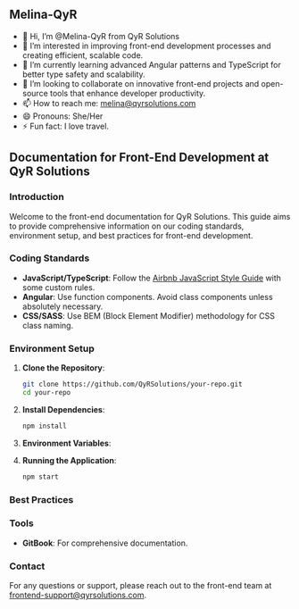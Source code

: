 ## Melina-QyR

- 👋 Hi, I’m @Melina-QyR from QyR Solutions
- 👀 I’m interested in improving front-end development processes and creating efficient, scalable code.
- 🌱 I’m currently learning advanced Angular patterns and TypeScript for better type safety and scalability.
- 💞️ I’m looking to collaborate on innovative front-end projects and open-source tools that enhance developer productivity.
- 📫 How to reach me: [melina@qyrsolutions.com](mailto:melina@qyrsolutions.com)
- 😄 Pronouns: She/Her
- ⚡ Fun fact: I love travel.

## Documentation for Front-End Development at QyR Solutions

### Introduction
Welcome to the front-end documentation for QyR Solutions. This guide aims to provide comprehensive information on our coding standards, environment setup, and best practices for front-end development.

### Coding Standards
- **JavaScript/TypeScript**: Follow the [Airbnb JavaScript Style Guide](https://github.com/airbnb/javascript) with some custom rules.
- **Angular**: Use function components. Avoid class components unless absolutely necessary.
- **CSS/SASS**: Use BEM (Block Element Modifier) methodology for CSS class naming.

### Environment Setup
1. **Clone the Repository**:
    ```bash
    git clone https://github.com/QyRSolutions/your-repo.git
    cd your-repo
    ```

2. **Install Dependencies**:
    ```bash
    npm install
    ```

3. **Environment Variables**:

4. **Running the Application**:
    ```bash
    npm start
    ```

### Best Practices

### Tools
- **GitBook**: For comprehensive documentation.

### Contact
For any questions or support, please reach out to the front-end team at [frontend-support@qyrsolutions.com](mailto:frontend-support@qyrsolutions.com).
